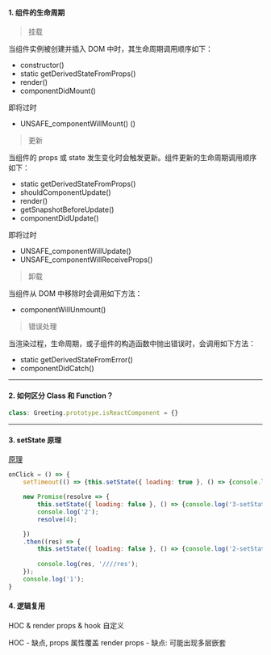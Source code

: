 #### 1. 组件的生命周期

> 挂载

当组件实例被创建并插入 DOM 中时，其生命周期调用顺序如下：

- constructor()
- static getDerivedStateFromProps()
- render()
- componentDidMount()

即将过时

- UNSAFE_componentWillMount() ()

> 更新

当组件的 props 或 state 发生变化时会触发更新。组件更新的生命周期调用顺序如下：

- static getDerivedStateFromProps()
- shouldComponentUpdate()
- render()
- getSnapshotBeforeUpdate()
- componentDidUpdate()

即将过时

- UNSAFE_componentWillUpdate()
- UNSAFE_componentWillReceiveProps()

> 卸载

当组件从 DOM 中移除时会调用如下方法：

- componentWillUnmount()

> 错误处理

当渲染过程，生命周期，或子组件的构造函数中抛出错误时，会调用如下方法：

- static getDerivedStateFromError()
- componentDidCatch()


---

#### 2. 如何区分 Class 和 Function？

```js
class: Greeting.prototype.isReactComponent = {}
```

---

#### 3. setState 原理

[原理](https://juejin.cn/post/6844903928509759496)

```js
onClick = () => {
    setTimeout(() => {this.setState({ loading: true }, () => {console.log('1-setState');})}, 4000)

    new Promise(resolve => { 
        this.setState({ loading: false }, () => {console.log('3-setState');});
        console.log('2');
        resolve(4);

    })
    .then((res) => {
        this.setState({ loading: false }, () => {console.log('2-setState');});
        
        console.log(res, '////res');
    });
    console.log('1');
}
```

#### 4. 逻辑复用

HOC & render props & hook 自定义

HOC - 缺点, props 属性覆盖
render props - 缺点: 可能出现多层嵌套
